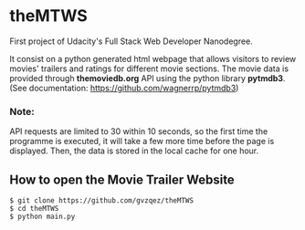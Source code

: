 # theMTWS
First project of Udacity's Full Stack Web Developer Nanodegree.

It consist on a python generated html webpage that allows visitors to review movies' trailers and ratings for different movie sections.
The movie data is provided through **themoviedb.org** API using the python library **pytmdb3**.
(See documentation: https://github.com/wagnerrp/pytmdb3)

### Note:
API requests are limited to 30 within 10 seconds, so the first time the programme is executed, it will take a few more time before the page is displayed. Then, the data is stored in the local cache for one hour.


## How to open the Movie Trailer Website
```
$ git clone https://github.com/gvzqez/theMTWS
$ cd theMTWS
$ python main.py
```




